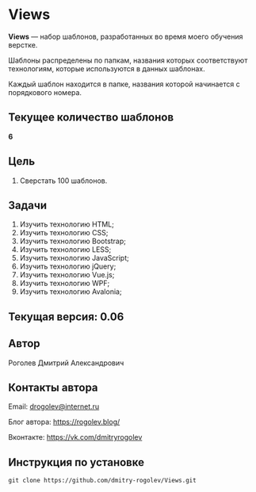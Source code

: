# Views

**Views** &mdash; набор шаблонов, разработанных во время моего обучения верстке.

Шаблоны распределены по папкам, названия которых соответствуют технологиям, которые используются в данных шаблонах.

Каждый шаблон находится в папке, названия которой начинается с порядкового номера.

## Текущее количество шаблонов

**6**

## Цель

1. Сверстать 100 шаблонов.

## Задачи

1. Изучить технологию HTML;
2. Изучить технологию CSS;
3. Изучить технологию Bootstrap;
4. Изучить технологию LESS;
5. Изучить технологию JavaScript;
6. Изучить технологию jQuery;
7. Изучить технологию Vue.js;
8. Изучить технологию WPF;
9. Изучить технологию Avalonia;

## Текущая версия: 0.06

## Автор

Роголев Дмитрий Александрович

## Контакты автора

Email: drogolev@internet.ru

Блог автора: https://rogolev.blog/

Вконтакте: https://vk.com/dmitryrogolev

## Инструкция по установке

    git clone https://github.com/dmitry-rogolev/Views.git